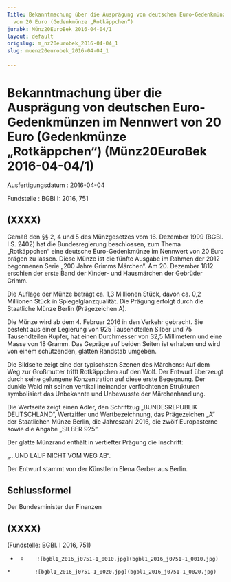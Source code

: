 ```yaml
---
Title: Bekanntmachung über die Ausprägung von deutschen Euro-Gedenkmünzen im Nennwert
  von 20 Euro (Gedenkmünze „Rotkäppchen“)
jurabk: Münz20EuroBek 2016-04-04/1
layout: default
origslug: m_nz20eurobek_2016-04-04_1
slug: muenz20eurobek_2016-04-04_1

---
```


# Bekanntmachung über die Ausprägung von deutschen Euro-Gedenkmünzen im Nennwert von 20 Euro (Gedenkmünze „Rotkäppchen“) (Münz20EuroBek 2016-04-04/1)

Ausfertigungsdatum
:   2016-04-04

Fundstelle
:   BGBl I: 2016, 751


## (XXXX)

Gemäß den §§ 2, 4 und 5 des Münzgesetzes vom 16. Dezember 1999 (BGBl.
I S. 2402) hat die Bundesregierung beschlossen, zum Thema
„Rotkäppchen“ eine deutsche Euro-Gedenkmünze im Nennwert von 20 Euro
prägen zu lassen. Diese Münze ist die fünfte Ausgabe im Rahmen der
2012 begonnenen Serie „200 Jahre Grimms Märchen“. Am 20. Dezember 1812
erschien der erste Band der Kinder- und Hausmärchen der Gebrüder
Grimm.

Die Auflage der Münze beträgt ca. 1,3 Millionen Stück, davon ca. 0,2
Millionen Stück in Spiegelglanzqualität. Die Prägung erfolgt durch die
Staatliche Münze Berlin (Prägezeichen A).

Die Münze wird ab dem 4. Februar 2016 in den Verkehr gebracht. Sie
besteht aus einer Legierung von 925 Tausendteilen Silber und 75
Tausendteilen Kupfer, hat einen Durchmesser von 32,5 Millimetern und
eine Masse von 18 Gramm. Das Gepräge auf beiden Seiten ist erhaben und
wird von einem schützenden, glatten Randstab umgeben.

Die Bildseite zeigt eine der typischsten Szenen des Märchens: Auf dem
Weg zur Großmutter trifft Rotkäppchen auf den Wolf. Der Entwurf
überzeugt durch seine gelungene Konzentration auf diese erste
Begegnung. Der dunkle Wald mit seinen vertikal ineinander
verflochtenen Strukturen symbolisiert das Unbekannte und Unbewusste
der Märchenhandlung.

Die Wertseite zeigt einen Adler, den Schriftzug „BUNDESREPUBLIK
DEUTSCHLAND“, Wertziffer und Wertbezeichnung, das Prägezeichen „A“ der
Staatlichen Münze Berlin, die Jahreszahl 2016, die zwölf Europasterne
sowie die Angabe „SILBER 925“.

Der glatte Münzrand enthält in vertiefter Prägung die Inschrift:

„…UND LAUF NICHT VOM WEG AB“.

Der Entwurf stammt von der Künstlerin Elena Gerber aus Berlin.


## Schlussformel

Der Bundesminister der Finanzen


## (XXXX)

(Fundstelle: BGBl. I 2016, 751)


*    *        ![bgbl1_2016_j0751-1_0010.jpg](bgbl1_2016_j0751-1_0010.jpg)
    *        ![bgbl1_2016_j0751-1_0020.jpg](bgbl1_2016_j0751-1_0020.jpg)


